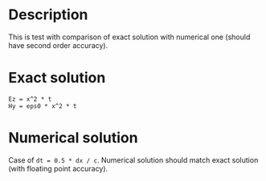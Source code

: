 # Description

This is test with comparison of exact solution with numerical one (should have second order accuracy).

# Exact solution

```
Ez = x^2 * t
Hy = eps0 * x^2 * t
```

# Numerical solution

Case of `dt = 0.5 * dx / c`. Numerical solution should match exact solution (with floating point accuracy).
